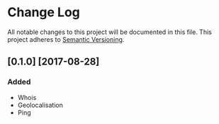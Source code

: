 # Change Log

All notable changes to this project will be documented in this file.
This project adheres to [Semantic Versioning](http://semver.org/).

## [0.1.0] [2017-08-28]
### Added

- Whois
- Geolocalisation
- Ping
